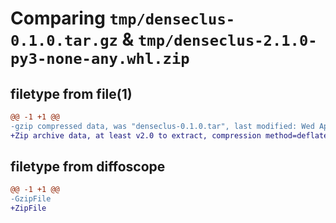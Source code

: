 # Comparing `tmp/denseclus-0.1.0.tar.gz` & `tmp/denseclus-2.1.0-py3-none-any.whl.zip`

## filetype from file(1)

```diff
@@ -1 +1 @@
-gzip compressed data, was "denseclus-0.1.0.tar", last modified: Wed Apr 24 18:37:56 2024, max compression
+Zip archive data, at least v2.0 to extract, compression method=deflate
```

## filetype from diffoscope

```diff
@@ -1 +1 @@
-GzipFile
+ZipFile
```

